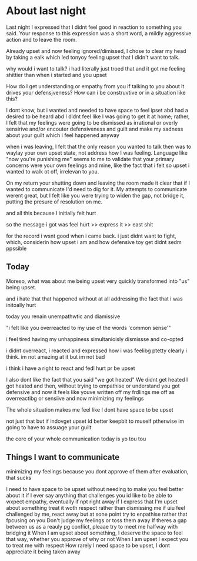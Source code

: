 # About last night

Last night I expressed that I didnt feel good in reaction to something you said. Your response to this expression was a short word, a mildly aggressive action and to leave the room.

Already upset and now feeling ignored/dimissed, I chose to clear my head by taking a ealk which led tonyoy feeling upset that I didn't want to talk.

why would i want to talk? i had literally just troed that and it got me feeling shittier than when i started and you upset

How do I get understanding or empathy from you if talking to you about it drives your defensjveness? How can i be construvtive or in a situation like this?

I dont know, but i wanted and needed to have space to feel ipset abd had a desired to be heard abd I didnt feel like I was going to get it at home; rather, I felt that my feelings were going to be dismissed as irrational or overly sensirive and/or encouter defensiveness and guilt and make my sadness about your guilt which i feel happened anyway

when i was leaving, I felt that the only reason you wanted to talk then was to waylay your own upset state, not address how I was feeling. Language like "now you're punishing me" seems to me to validate that your primary concerns were your own feelings and mine, like the fact that i felt so upset i wanted to walk ot off, irrelevan to you.

On my return your shutting down and leaving the room made it clear that if I wanted to communicate I'd need to dig for it. My attempts to communicate werent great, but I felt like you were trying to widen the gap, not bridge it, putting the presure of resolution on me.

and all this because I initially felt hurt

so the message i got was feel hurt >> express it >> east shit

for the record i wsnt good when i came back. i just didnt want to fight, which, considerin how upset i am and how defensive toy get didnt sedm ppssible

## Today

Moreso, what was about me being upset very quickly transformed into "us" being upset.

and i hate that that happened without at all addressing the fact that i was initoally hurt

today you renain unempathwtic and diamissive 

"i felt like you overreacted to my use of the words 'common sense'"

i feel tired having my unhappiness simultanioisly dismissse and co-opted

i didnt overreact, i reacted and expressed how i was feelibg ptetty clearly i think. im not amazing at it but im not bad

i think i have a right to react
and fedl hurt pr be upset

I also dont like the fact that you said "we got heated"
We didnt get heated
I got heated
and then, without trying to empathise or understand
you got defensive
and now it feels like youve written off my frdlings me off as overreactibg or sensiive
and now minimizing my feelings

The whole situation makes me feel like I dont have space to be upset

not just that but if indovget upset id better keepbit to muself ptherwise im going to have to assuage your guilt

the core of your whole communication today is yo tou tou 


## Things I want to communicate

minimizing my feelings because you dont approve of them after evaluation, that sucks 


I need to have space to be upset without needing to make you feel better about it
if I ever say anything that challenges you id like to be able to wxpect empathy, eventually if npt right away
if I express that I'm upset about something treat it woth respect rather than dismissing me
if uiu feel challenged by me, react away but at sone point try to enpathise rather that fpcusing on you
Don't judge my feelings or toss them away
If theres a gap between us as a reauly pg conflict, pleaae try to meet me halfway with bridging it
When I am upset about something, I deserve the space to feel that way, whether you approve of why or not
When I am upset I expect you to treat me with respect
How rarely I need space to be upset, I dont appreciate it being taken away




